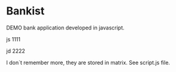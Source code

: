 # Bankist
DEMO bank application developed in javascript.


js
1111

jd
2222

I don´t remember more, they are stored in matrix. See script.js file.
